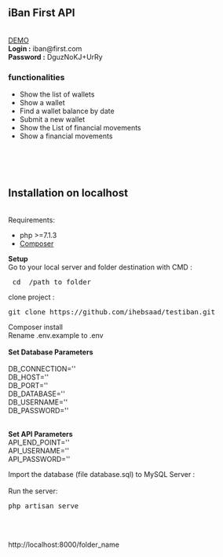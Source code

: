 <h2>iBan First API</h2><br>
<a href="https://test8.enterprise-esolutions.com/iban/"> DEMO </a><br>
<b>Login :</b> iban@first.com<br>
<b>Password :</b> DguzNoKJ+UrRy

<h3>functionalities</h3>
<ul>
<li>Show the list of wallets</li>
<li>Show a wallet</li>
<li>Find a wallet balance by date</li>
<li>Submit a new wallet</li>
<li>Show the List of financial movements</li>
<li>Show a financial movements</li>
</ul>
<br><br><br>
<H2>Installation on localhost</H2><br>
Requirements:<br>
<ul>
<li>php >=7.1.3</li>
<li><a href="https://getcomposer.org/download/">Composer</a></li>
</ul>
<b>Setup</b><br>
Go to your local server and folder destination with CMD :<br>
<pre> cd  /path_to_folder<br></pre>
clone project :<br>
<pre>git clone https://github.com/ihebsaad/testiban.git</pre>

Composer install<br>
Rename .env.example to .env<br>
<br>
<b>Set Database Parameters</b><br>
<br>
DB_CONNECTION=''<br>
DB_HOST=''<br>
DB_PORT=''<br>
DB_DATABASE=''<br>
DB_USERNAME=''<br>
DB_PASSWORD=''<br>

<br>
<b>Set API Parameters</b><br>
API_END_POINT=''<br>
API_USERNAME=''<br>
API_PASSWORD=''<br>

Import the database (file database.sql) to MySQL Server :<br>
<br>
Run the server:<br>
<pre>php artisan serve</pre><br>
<br>

http://localhost:8000/folder_name<br>